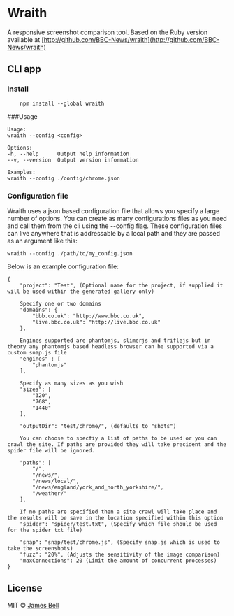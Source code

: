 # Wraith
A responsive screenshot comparison tool.
Based on the Ruby version available at [http://github.com/BBC-News/wraith](http://github.com/BBC-News/wraith)

## CLI app

### Install

```
	npm install --global wraith
```

###Usage

	Usage:
	wraith --config <config>

	Options:
	-h, --help		Output help information
	--v, --version	Output version information

	Examples:
	wraith --config ./config/chrome.json

### Configuration file

Wraith uses a json based configuration file that allows you specify a large number of options. You can create as many configurations files as you need and call them from the cli using the --config flag. These configuration files can live anywhere that is addressable by a local path and they are passed as an argument like this:

    wraith --config ./path/to/my_config.json

Below is an example configuration file:

	{
		"project": "Test", (Optional name for the project, if supplied it will be used within the generated gallery only)

		Specify one or two domains
		"domains": {
			"bbb.co.uk": "http://www.bbc.co.uk",
			"live.bbc.co.uk": "http://live.bbc.co.uk"
		},

		Engines supported are phantomjs, slimerjs and triflejs but in theory any phantomjs based headless browser can be supported via a custom snap.js file
		"engines" : [
			"phantomjs"
		],

		Specify as many sizes as you wish
		"sizes": [
			"320",
			"768",
			"1440"
		],

		"outputDir": "test/chrome/", (defaults to "shots")

		You can choose to specfiy a list of paths to be used or you can crawl the site. If paths are provided they will take precident and the spider file will be ignored.

		"paths": [
			"/",
			"/news/",
			"/news/local/",
			"/news/england/york_and_north_yorkshire/",
			"/weather/"
		],

		If no paths are specified then a site crawl will take place and the results will be save in the location specified within this option
		"spider": "spider/test.txt", (Specify which file should be used for the spider txt file)

		"snap": "snap/test/chrome.js", (Specify snap.js which is used to take the screenshots)
		"fuzz": "20%", (Adjusts the sensitivity of the image comparison)
		"maxConnections": 20 (Limit the amount of concurrent processes)
	}

## License

MIT © [James Bell](http://james-bell.co.uk)

